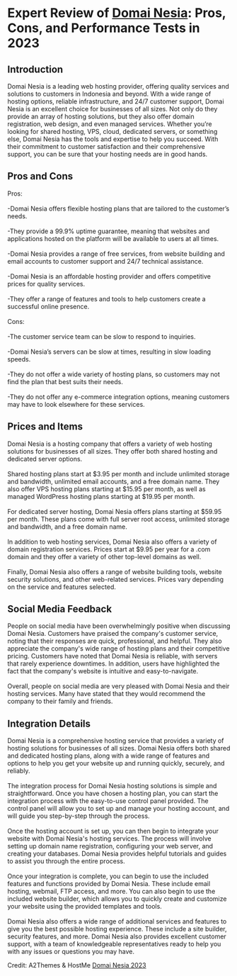 <h1>Expert Review of <a href="https://a2themes.com/domai-nesia-reviews">Domai Nesia</a>: Pros, Cons, and Performance Tests in 2023</h1>
<h2>Introduction</h2>
Domai Nesia is a leading web hosting provider, offering quality services and solutions to customers in Indonesia and beyond. With a wide range of hosting options, reliable infrastructure, and 24/7 customer support, Domai Nesia is an excellent choice for businesses of all sizes. Not only do they provide an array of hosting solutions, but they also offer domain registration, web design, and even managed services. Whether you’re looking for shared hosting, VPS, cloud, dedicated servers, or something else, Domai Nesia has the tools and expertise to help you succeed. With their commitment to customer satisfaction and their comprehensive support, you can be sure that your hosting needs are in good hands.
<h2>Pros and Cons</h2>
Pros:<br><br>-Domai Nesia offers flexible hosting plans that are tailored to the customer’s needs.<br><br>-They provide a 99.9% uptime guarantee, meaning that websites and applications hosted on the platform will be available to users at all times.<br><br>-Domai Nesia provides a range of free services, from website building and email accounts to customer support and 24/7 technical assistance.<br><br>-Domai Nesia is an affordable hosting provider and offers competitive prices for quality services.<br><br>-They offer a range of features and tools to help customers create a successful online presence.<br><br>Cons:<br><br>-The customer service team can be slow to respond to inquiries.<br><br>-Domai Nesia’s servers can be slow at times, resulting in slow loading speeds.<br><br>-They do not offer a wide variety of hosting plans, so customers may not find the plan that best suits their needs.<br><br>-They do not offer any e-commerce integration options, meaning customers may have to look elsewhere for these services.
<h2>Prices and Items</h2>
Domai Nesia is a hosting company that offers a variety of web hosting solutions for businesses of all sizes. They offer both shared hosting and dedicated server options.<br><br>Shared hosting plans start at $3.95 per month and include unlimited storage and bandwidth, unlimited email accounts, and a free domain name. They also offer VPS hosting plans starting at $15.95 per month, as well as managed WordPress hosting plans starting at $19.95 per month.<br><br>For dedicated server hosting, Domai Nesia offers plans starting at $59.95 per month. These plans come with full server root access, unlimited storage and bandwidth, and a free domain name.<br><br>In addition to web hosting services, Domai Nesia also offers a variety of domain registration services. Prices start at $9.95 per year for a .com domain and they offer a variety of other top-level domains as well.<br><br>Finally, Domai Nesia also offers a range of website building tools, website security solutions, and other web-related services. Prices vary depending on the service and features selected.
<h2>Social Media Feedback</h2>
People on social media have been overwhelmingly positive when discussing Domai Nesia. Customers have praised the company's customer service, noting that their responses are quick, professional, and helpful. They also appreciate the company's wide range of hosting plans and their competitive pricing. Customers have noted that Domai Nesia is reliable, with servers that rarely experience downtimes. In addition, users have highlighted the fact that the company's website is intuitive and easy-to-navigate.<br><br>Overall, people on social media are very pleased with Domai Nesia and their hosting services. Many have stated that they would recommend the company to their family and friends.
<h2>Integration Details</h2>
Domai Nesia is a comprehensive hosting service that provides a variety of hosting solutions for businesses of all sizes. Domai Nesia offers both shared and dedicated hosting plans, along with a wide range of features and options to help you get your website up and running quickly, securely, and reliably.<br><br>The integration process for Domai Nesia hosting solutions is simple and straightforward. Once you have chosen a hosting plan, you can start the integration process with the easy-to-use control panel provided. The control panel will allow you to set up and manage your hosting account, and will guide you step-by-step through the process.<br><br>Once the hosting account is set up, you can then begin to integrate your website with Domai Nesia's hosting services. The process will involve setting up domain name registration, configuring your web server, and creating your databases. Domai Nesia provides helpful tutorials and guides to assist you through the entire process.<br><br>Once your integration is complete, you can begin to use the included features and functions provided by Domai Nesia. These include email hosting, webmail, FTP access, and more. You can also begin to use the included website builder, which allows you to quickly create and customize your website using the provided templates and tools.<br><br>Domai Nesia also offers a wide range of additional services and features to give you the best possible hosting experience. These include a site builder, security features, and more. Domai Nesia also provides excellent customer support, with a team of knowledgeable representatives ready to help you with any issues or questions you may have.
<p>Credit: A2Themes & HostMe <a href="https://a2themes.com/domai-nesia-reviews">Domai Nesia 2023</a></p>